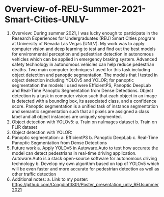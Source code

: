 # Overview-of-REU-Summer-2021-Smart-Cities-UNLV-

1.	Overview:
During summer 2021, I was lucky enough to participate in the Research Experiences for Undergraduates (REU) Smart Cities program at University of Nevada Las Vegas (UNLV). My work was to apply computer vision and deep learning to test and find out the best models for environmental perception and pedestrian detection in autonomous vehicles which can be applied in emergency braking system. Advanced safety technology in autonomous vehicles can help reduce pedestrian deaths. Two main computer techniques I used for this task including object detection and panoptic segmentation. The models that I tested in object detection including YOLOv5 and YOLOR; for panoptic segmentation the models I used were EfficientPS, Panoptic DeepLab and Real-Time Panoptic Segmentation from Dense Detections.
Object detection is a task in computer vision such that each object in an image is detected with a bounding box, its associated class, and a confidence score.
Panoptic segmentation is a unified task of instance segmentation and semantic segmentation such that all pixels are assigned a class label and all object instances are uniquely segmented.
2.	Object detection with YOLOv5:
a.	Train on nuImages dataset
b.	Train on FLIR dataset
3.	Object detection with YOLOR: 
4.	Panoptic segmentation:
a.	EfficientPS
b.	Panoptic DeepLab
c.	Real-Time Panoptic Segmentation from Dense Detections
5.	Future work
a.	Apply YOLOv5 in Autoware.Auto to test how accurate the model can detect pedestrians in real-time driving application. Autoware.Auto is a stack open-source software for autonomous driving technology
b.	Develop my own algorithm based on top of YOLOv5 which will be even faster and more accurate for pedestrian detection as well as other traffic detection
6.	Additional notes:
a.	Link to my poster:  https://github.com/Congdinh1801/Poster_presentation_unlv_REUsummer2021
